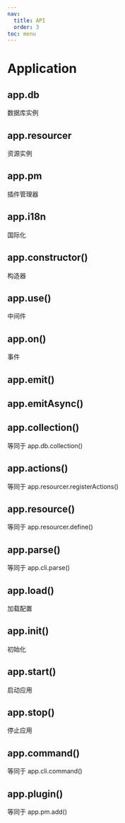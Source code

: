 ```yaml
---
nav:
  title: API
  order: 3
toc: menu
---
```


# Application

## app.db

数据库实例

## app.resourcer

资源实例

## app.pm

插件管理器

## app.i18n

国际化

## app.constructor()

构造器

## app.use()

中间件

## app.on()

事件

## app.emit()

## app.emitAsync()

## app.collection()

等同于 app.db.collection()

## app.actions()

等同于 app.resourcer.registerActions()

## app.resource()

等同于 app.resourcer.define()

## app.parse()

等同于 app.cli.parse()

## app.load()

加载配置

## app.init()

初始化

## app.start()

启动应用

## app.stop()

停止应用

## app.command()

等同于 app.cli.command()

## app.plugin()

等同于 app.pm.add()